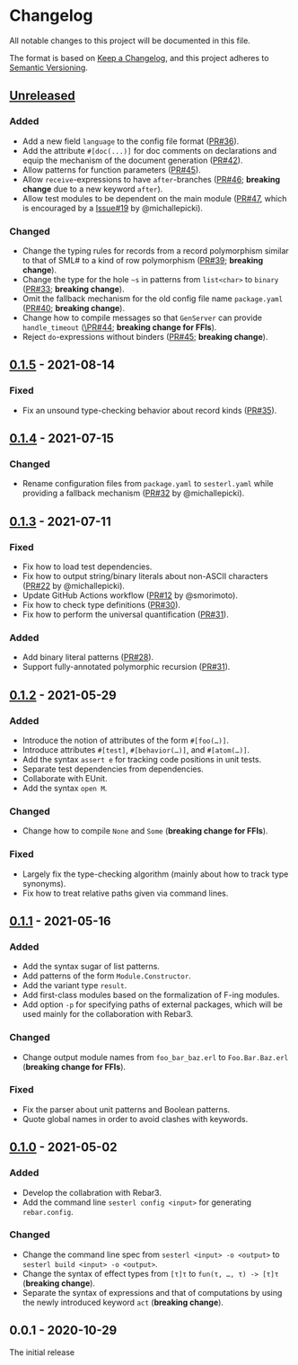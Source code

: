 # Changelog

All notable changes to this project will be documented in this file.

The format is based on [Keep a Changelog](http://keepachangelog.com/en/1.0.0/), and this project adheres to [Semantic Versioning](http://semver.org/spec/v2.0.0.html).

## [Unreleased]
### Added
- Add a new field `language` to the config file format ([PR\#36](https://github.com/gfngfn/Sesterl/pull/36)).
- Add the attribute `#[doc(...)]` for doc comments on declarations and equip the mechanism of the document generation ([PR\#42](https://github.com/gfngfn/Sesterl/pull/42)).
- Allow patterns for function parameters ([PR\#45](https://github.com/gfngfn/Sesterl/pull/45)).
- Allow `receive`-expressions to have `after`-branches ([PR\#46](https://github.com/gfngfn/Sesterl/pull/46); **breaking change** due to a new keyword `after`).
- Allow test modules to be dependent on the main module ([PR\#47](https://github.com/gfngfn/Sesterl/pull/47), which is encouraged by a [Issue\#19](https://github.com/gfngfn/Sesterl/issues/19) by @michallepicki).

### Changed
- Change the typing rules for records from a record polymorphism similar to that of SML\# to a kind of row polymorphism ([PR\#39](https://github.com/gfngfn/Sesterl/pull/39); **breaking change**).
- Change the type for the hole `~s` in patterns from `list<char>` to `binary` ([PR\#33](https://github.com/gfngfn/Sesterl/pull/33); **breaking change**).
- Omit the fallback mechanism for the old config file name `package.yaml` ([PR\#40](https://github.com/gfngfn/Sesterl/pull/40); **breaking change**).
- Change how to compile messages so that `GenServer` can provide `handle_timeout` ([\PR#44](https://github.com/gfngfn/Sesterl/pull/44); **breaking change for FFIs**).
- Reject `do`-expressions without binders ([PR\#45](https://github.com/gfngfn/Sesterl/pull/45); **breaking change**).

## [0.1.5] - 2021-08-14
### Fixed
- Fix an unsound type-checking behavior about record kinds ([PR\#35](https://github.com/gfngfn/Sesterl/pull/35)).

## [0.1.4] - 2021-07-15
### Changed
- Rename configuration files from `package.yaml` to `sesterl.yaml` while providing a fallback mechanism ([PR\#32](https://github.com/gfngfn/Sesterl/pull/32) by @michallepicki).

## [0.1.3] - 2021-07-11
### Fixed
- Fix how to load test dependencies.
- Fix how to output string/binary literals about non-ASCII characters ([PR\#22](https://github.com/gfngfn/Sesterl/pull/22) by @michallepicki).
- Update GitHub Actions workflow ([PR\#12](https://github.com/gfngfn/Sesterl/pull/12) by @smorimoto).
- Fix how to check type definitions ([PR\#30](https://github.com/gfngfn/Sesterl/pull/30)).
- Fix how to perform the universal quantification ([PR\#31](https://github.com/gfngfn/Sesterl/pull/31)).

### Added
- Add binary literal patterns ([PR\#28](https://github.com/gfngfn/Sesterl/pull/28)).
- Support fully-annotated polymorphic recursion ([PR\#31](https://github.com/gfngfn/Sesterl/pull/31)).

## [0.1.2] - 2021-05-29
### Added
- Introduce the notion of attributes of the form `#[foo(…)]`.
- Introduce attributes `#[test]`, `#[behavior(…)]`, and `#[atom(…)]`.
- Add the syntax `assert e` for tracking code positions in unit tests.
- Separate test dependencies from dependencies.
- Collaborate with EUnit.
- Add the syntax `open M`.

### Changed
- Change how to compile `None` and `Some` (**breaking change for FFIs**).

### Fixed
- Largely fix the type-checking algorithm (mainly about how to track type synonyms).
- Fix how to treat relative paths given via command lines.

## [0.1.1] - 2021-05-16
### Added
- Add the syntax sugar of list patterns.
- Add patterns of the form `Module.Constructor`.
- Add the variant type `result`.
- Add first-class modules based on the formalization of F-ing modules.
- Add option `-p` for specifying paths of external packages, which will be used mainly for the collaboration with Rebar3.

### Changed
- Change output module names from `foo_bar_baz.erl` to `Foo.Bar.Baz.erl` (**breaking change for FFIs**).

### Fixed
- Fix the parser about unit patterns and Boolean patterns.
- Quote global names in order to avoid clashes with keywords.

## [0.1.0] - 2021-05-02
### Added
- Develop the collabration with Rebar3.
- Add the command line `sesterl config <input>` for generating `rebar.config`.

### Changed
- Change the command line spec from `sesterl <input> -o <output>` to `sesterl build <input> -o <output>`.
- Change the syntax of effect types from `[τ]τ` to `fun(τ, …, τ) -> [τ]τ` (**breaking change**).
- Separate the syntax of expressions and that of computations by using the newly introduced keyword `act` (**breaking change**).

## 0.0.1 - 2020-10-29

The initial release


  [Unreleased]: https://github.com/gfngfn/Sesterl/compare/v0.1.5...HEAD
  [0.1.5]: https://github.com/gfngfn/Sesterl/compare/v0.1.4...v0.1.5
  [0.1.4]: https://github.com/gfngfn/Sesterl/compare/v0.1.3...v0.1.4
  [0.1.3]: https://github.com/gfngfn/Sesterl/compare/v0.1.2...v0.1.3
  [0.1.2]: https://github.com/gfngfn/Sesterl/compare/v0.1.1...v0.1.2
  [0.1.1]: https://github.com/gfngfn/Sesterl/compare/v0.1.0...v0.1.1
  [0.1.0]: https://github.com/gfngfn/Sesterl/compare/v0.0.1...v0.1.0
